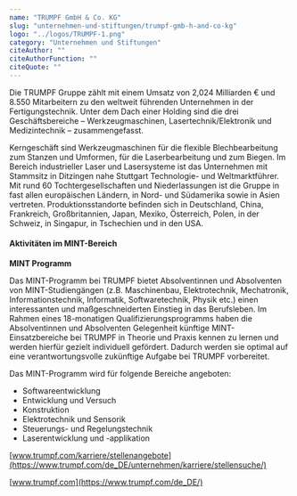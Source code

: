 ```yaml
---
name: "TRUMPF GmbH & Co. KG"
slug: "unternehmen-und-stiftungen/trumpf-gmb-h-and-co-kg"
logo: "../logos/TRUMPF-1.png"
category: "Unternehmen und Stiftungen"
citeAuthor: ""
citeAuthorFunction: ""
citeQuote: ""
---
```


Die TRUMPF Gruppe zählt mit einem Umsatz von 2,024 Milliarden € und 8.550 Mitarbeitern zu den weltweit führenden Unternehmen in der Fertigungstechnik. Unter dem Dach einer Holding sind die drei Geschäftsbereiche – Werkzeugmaschinen, Lasertechnik/Elektronik und Medizintechnik – zusammengefasst.

Kerngeschäft sind Werkzeugmaschinen für die flexible Blechbearbeitung zum Stanzen und Umformen, für die Laserbearbeitung und zum Biegen. Im Bereich industrieller Laser und Lasersysteme ist das Unternehmen mit Stammsitz in Ditzingen nahe Stuttgart Technologie- und Weltmarktführer. Mit rund 60 Tochtergesellschaften und Niederlassungen ist die Gruppe in fast allen europäischen Ländern, in Nord- und Südamerika sowie in Asien vertreten. Produktionsstandorte befinden sich in Deutschland, China, Frankreich, Großbritannien, Japan, Mexiko, Österreich, Polen, in der Schweiz, in Singapur, in Tschechien und in den USA.

#### Aktivitäten im MINT-Bereich

**MINT Programm**

Das MINT-Programm bei TRUMPF bietet Absolventinnen und Absolventen von MINT-Studiengängen (z.B. Maschinenbau, Elektrotechnik, Mechatronik, Informationstechnik, Informatik, Softwaretechnik, Physik etc.) einen interessanten und maßgeschneiderten Einstieg in das Berufsleben. Im Rahmen eines 18-monatigen Qualifizierungsprogramms haben die Absolventinnen und Absolventen Gelegenheit künftige MINT-Einsatzbereiche bei TRUMPF in Theorie und Praxis kennen zu lernen und werden hierfür gezielt individuell gefördert. Dadurch werden sie optimal auf eine verantwortungsvolle zukünftige Aufgabe bei TRUMPF vorbereitet.

Das MINT-Programm wird für folgende Bereiche angeboten:

- Softwareentwicklung
- Entwicklung und Versuch
- Konstruktion
- Elektrotechnik und Sensorik
- Steuerungs- und Regelungstechnik
- Laserentwicklung und -applikation

[www.trumpf.com/karriere/stellenangebote](https://www.trumpf.com/de_DE/unternehmen/karriere/stellensuche/)

[www.trumpf.com](https://www.trumpf.com/de_DE/)
